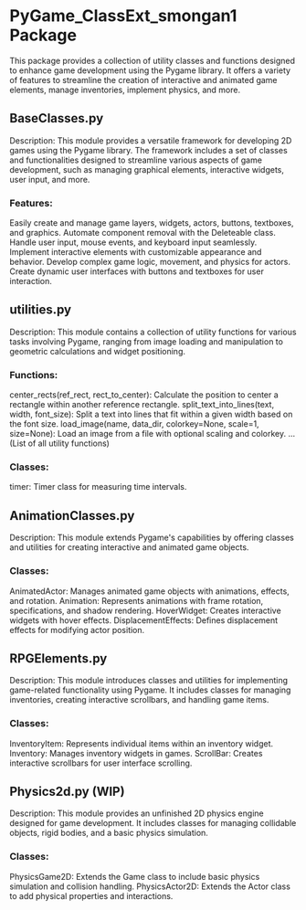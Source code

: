 # PyGame_ClassExt_smongan1 Package
<par>This package provides a collection of utility classes and functions designed to enhance game development using the Pygame library. It offers a variety of features to streamline the creation of interactive and animated game elements, manage inventories, implement physics, and more.

## BaseClasses.py
<par>Description: This module provides a versatile framework for developing 2D games using the Pygame library. The framework includes a set of classes and functionalities designed to streamline various aspects of game development, such as managing graphical elements, interactive widgets, user input, and more.

### Features:

<par>Easily create and manage game layers, widgets, actors, buttons, textboxes, and graphics.
<par>Automate component removal with the Deleteable class.
<par>Handle user input, mouse events, and keyboard input seamlessly.
<par>Implement interactive elements with customizable appearance and behavior.
<par>Develop complex game logic, movement, and physics for actors.
<par>Create dynamic user interfaces with buttons and textboxes for user interaction.

## utilities.py
Description: This module contains a collection of utility functions for various tasks involving Pygame, ranging from image loading and manipulation to geometric calculations and widget positioning.

### Functions:

<par>center_rects(ref_rect, rect_to_center): Calculate the position to center a rectangle within another reference rectangle.
<par>split_text_into_lines(text, width, font_size): Split a text into lines that fit within a given width based on the font size.
<par>load_image(name, data_dir, colorkey=None, scale=1, size=None): Load an image from a file with optional scaling and colorkey.
... (List of all utility functions)

### Classes:

<par>timer: Timer class for measuring time intervals.

## AnimationClasses.py
<par>Description: This module extends Pygame's capabilities by offering classes and utilities for creating interactive and animated game objects.

### Classes:

<par>AnimatedActor: Manages animated game objects with animations, effects, and rotation.
<par>Animation: Represents animations with frame rotation, specifications, and shadow rendering.
<par>HoverWidget: Creates interactive widgets with hover effects.
<par>DisplacementEffects: Defines displacement effects for modifying actor position.

## RPGElements.py
<par>Description: This module introduces classes and utilities for implementing game-related functionality using Pygame. It includes classes for managing inventories, creating interactive scrollbars, and handling game items.

### Classes:

<par>InventoryItem: Represents individual items within an inventory widget.
<par>Inventory: Manages inventory widgets in games.
<par>ScrollBar: Creates interactive scrollbars for user interface scrolling.

## Physics2d.py (WIP)
<par>Description: This module provides an unfinished 2D physics engine designed for game development. It includes classes for managing collidable objects, rigid bodies, and a basic physics simulation.

### Classes:

<par>PhysicsGame2D: Extends the Game class to include basic physics simulation and collision handling.
<par>PhysicsActor2D: Extends the Actor class to add physical properties and interactions.
